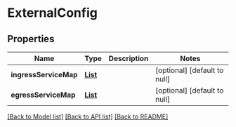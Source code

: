 # ExternalConfig
## Properties

Name | Type | Description | Notes
------------ | ------------- | ------------- | -------------
**ingressServiceMap** | [**List**](IngressService.md) |  | [optional] [default to null]
**egressServiceMap** | [**List**](EgressService.md) |  | [optional] [default to null]

[[Back to Model list]](../README.md#documentation-for-models) [[Back to API list]](../README.md#documentation-for-api-endpoints) [[Back to README]](../README.md)

